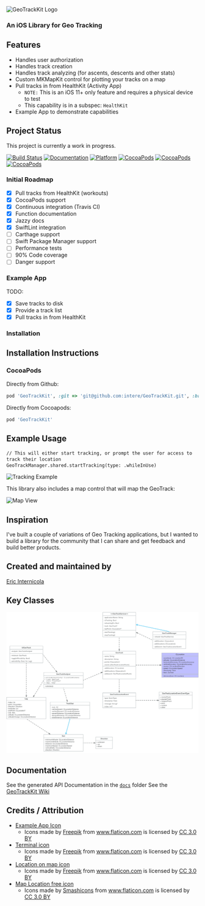![GeoTrackKit Logo](https://github.com/intere/GeoTrackKit/blob/develop/images/GeoTrackKitLogo@2x.png?raw=true)
### An iOS Library for Geo Tracking


## Features
- Handles user authorization
- Handles track creation
- Handles track analyzing (for ascents, descents and other stats)
- Custom MKMapKit control for plotting your tracks on a map
- Pull tracks in from HealthKit (Activity App)
    - `NOTE:` This is an iOS 11+ only feature and requires a physical device to test
    - This capability is in a subspec: `HealthKit`
- Example App to demonstrate capabilities

## Project Status
This project is currently a work in progress.

[![Build Status](https://travis-ci.com/intere/GeoTrackKit.svg?branch=develop)](https://travis-ci.com/intere/GeoTrackKit)
[![Documentation](https://cdn.rawgit.com/intere/GeoTrackKit/master/docs/badge.svg)](https://intere.github.io/GeoTrackKit/docs/index.html)
[![Platform](https://img.shields.io/badge/Platforms-iOS-lightgray.svg?style=flat)](http://cocoadocs.org/docsets/GeoTrackKit)
[![CocoaPods](https://img.shields.io/cocoapods/v/GeoTrackKit.svg)](https://cocoapods.org/pods/GeoTrackKit)
[![CocoaPods](https://cocoapod-badges.herokuapp.com/v/GeoTrackKit/badge.png)](https://cocoapods.org/pods/GeoTrackKit)
[![CocoaPods](https://cocoapod-badges.herokuapp.com/l/GeoTrackKit/badge.png)](https://cocoapods.org/pods/GeoTrackKit)




### Initial Roadmap
- [x] Pull tracks from HealthKit (workouts)
- [x] CocoaPods support
- [x] Continuous integration (Travis CI)
- [x] Function documentation
- [x] Jazzy docs
- [x] SwiftLint integration
- [ ] Carthage support
- [ ] Swift Package Manager support
- [ ] Performance tests
- [ ] 90% Code coverage
- [ ] Danger support

### Example App
TODO:
- [x] Save tracks to disk
- [x] Provide a track list
- [x] Pull tracks in from HealthKit

### Installation

## Installation Instructions

### CocoaPods

Directly from Github:
```ruby
pod 'GeoTrackKit', :git => 'git@github.com:intere/GeoTrackKit.git', :branch => 'develop'
```

Directly from Cocoapods:
```ruby
pod 'GeoTrackKit'
```

## Example Usage

```
// This will either start tracking, or prompt the user for access to track their location
GeoTrackManager.shared.startTracking(type: .whileInUse)
```
<img src="https://github.com/intere/GeoTrackKit/raw/develop/screenshots/GeoTrackKit-Tracking.gif" title="Tracking Example">

This library also includes a map control that will map the GeoTrack:

<img src="https://user-images.githubusercontent.com/2284832/43367309-19f759ce-9308-11e8-974a-8823f3aade66.gif" title="Map View">

## Inspiration
I've built a couple of variations of Geo Tracking applications, but I wanted to build a library for the community that I can share and get feedback and build better products.

## Created and maintained by
[Eric Internicola](http://intere.github.io)


## Key Classes
<img src="https://github.com/intere/GeoTrackKit/raw/develop/screenshots/GeoTrackKitClasses.png" title="Key GeoTrackKit Classes">

## Documentation
See the generated API Documentation in the [`docs`](https://intere.github.io/GeoTrackKit/docs/) folder
See the [GeoTrackKit Wiki](https://github.com/intere/GeoTrackKit/wiki)


## Credits / Attribution
- [Example App Icon](https://www.flaticon.com/free-icon/world-location_52177#term=globe&page=1&position=68)
    - <div>Icons made by <a href="http://www.freepik.com" title="Freepik">Freepik</a> from <a href="https://www.flaticon.com/" title="Flaticon">www.flaticon.com</a> is licensed by <a href="http://creativecommons.org/licenses/by/3.0/" title="Creative Commons BY 3.0" target="_blank">CC 3.0 BY</a></div>
- [Terminal icon](https://www.flaticon.com/free-icon/terminal-server-session_523#term=terminal&page=1&position=60)
    - <div>Icons made by <a href="http://www.freepik.com" title="Freepik">Freepik</a> from <a href="https://www.flaticon.com/" title="Flaticon">www.flaticon.com</a> is licensed by <a href="http://creativecommons.org/licenses/by/3.0/" title="Creative Commons BY 3.0" target="_blank">CC 3.0 BY</a></div>
- [Location on map icon](https://www.flaticon.com/free-icon/location-on-map_106165#term=gps&page=1&position=33)
    - <div>Icons made by <a href="http://www.freepik.com" title="Freepik">Freepik</a> from <a href="https://www.flaticon.com/" title="Flaticon">www.flaticon.com</a> is licensed by <a href="http://creativecommons.org/licenses/by/3.0/" title="Creative Commons BY 3.0" target="_blank">CC 3.0 BY</a></div>
- [Map Location free icon](https://www.flaticon.com/free-icon/map-location_149985#term=gps&page=1&position=24)
    - <div>Icons made by <a href="https://www.flaticon.com/authors/smashicons" title="Smashicons">Smashicons</a> from <a href="https://www.flaticon.com/" title="Flaticon">www.flaticon.com</a> is licensed by <a href="http://creativecommons.org/licenses/by/3.0/" title="Creative Commons BY 3.0" target="_blank">CC 3.0 BY</a></div>
